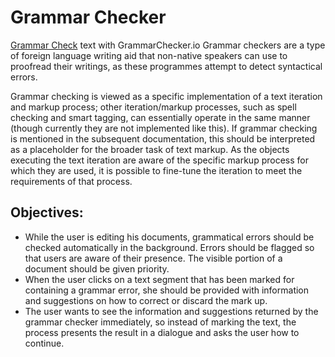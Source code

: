 # Grammar Checker
<a href="https://grammarchecker.io/">Grammar Check</a> text with GrammarChecker.io
Grammar checkers are a type of foreign language writing aid that non-native speakers can use to proofread their writings, as these programmes attempt to detect syntactical errors.

Grammar checking is viewed as a specific implementation of a text iteration and markup process; other iteration/markup processes, such as spell checking and smart tagging, can essentially operate in the same manner (though currently they are not implemented like this). If grammar checking is mentioned in the subsequent documentation, this should be interpreted as a placeholder for the broader task of text markup. As the objects executing the text iteration are aware of the specific markup process for which they are used, it is possible to fine-tune the iteration to meet the requirements of that process.

## Objectives:
- While the user is editing his documents, grammatical errors should be checked automatically in the background. Errors should be flagged so that users are aware of their presence. The visible portion of a document should be given priority.
- When the user clicks on a text segment that has been marked for containing a grammar error, she should be provided with information and suggestions on how to correct or discard the mark up.
- The user wants to see the information and suggestions returned by the grammar checker immediately, so instead of marking the text, the process presents the result in a dialogue and asks the user how to continue.
